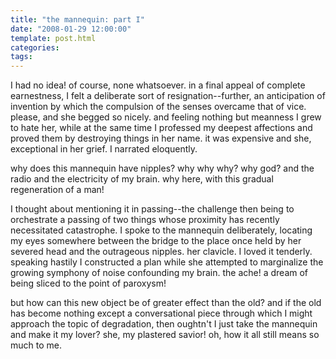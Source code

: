 ```yaml
---
title: "the mannequin: part I"
date: "2008-01-29 12:00:00"
template: post.html
categories: 
tags: 
---
```


I had no idea! of course, none whatsoever. in a final appeal of complete earnestness, I felt a deliberate sort of resignation­--further, an anticipation of invention by which the compulsion of the senses overcame that of vice. please, and she begged so nicely. and feeling nothing but meanness I grew to hate her, while at the same time I professed my deepest affections and proved them by destroying things in her name. it was expensive and she, exceptional in her grief. I narrated eloquently. 

why does this mannequin have nipples? why why why? why god? and the radio and the electricity of my brain. why here, with this gradual regeneration of a man! 

I thought about mentioning it in passing--­the challenge then being to orchestrate a passing of two things whose proximity has recently necessitated catastrophe. I spoke to the mannequin deliberately, locating my eyes somewhere between the bridge to the place once held by her severed head and the outrageous nipples. her clavicle. I loved it tenderly. speaking hastily I constructed a plan while she attempted to marginalize the growing symphony of noise confounding my brain. the ache! ­a dream of being sliced to the point of paroxysm! 

but how can this new object be of greater effect than the old? and if the old has become nothing except a conversational piece through which I might approach the topic of degradation, then oughtn't I just take the mannequin and make it my lover? she, my plastered savior! oh, how it all still means so much to me.